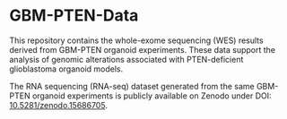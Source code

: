 # GBM-PTEN-Data

This repository contains the whole-exome sequencing (WES) results derived from GBM-PTEN organoid experiments. These data support the analysis of genomic alterations associated with PTEN-deficient glioblastoma organoid models.

The RNA sequencing (RNA-seq) dataset generated from the same GBM-PTEN organoid experiments is publicly available on Zenodo under DOI: [10.5281/zenodo.15686705](https://doi.org/10.5281/zenodo.15686705).

